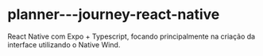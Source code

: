 # planner---journey-react-native
 React Native com Expo + Typescript, focando principalmente na criação da interface utilizando o Native Wind.

